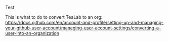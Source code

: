 Test

This is what to do to convert TeaLab to an org: https://docs.github.com/en/account-and-profile/setting-up-and-managing-your-github-user-account/managing-user-account-settings/converting-a-user-into-an-organization
